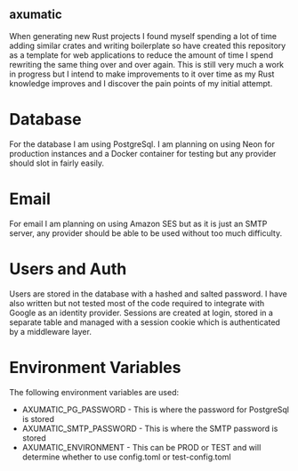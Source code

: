 ## axumatic
When generating new Rust projects I found myself spending a lot of
time adding similar crates and writing boilerplate so have created this repository as
a template for web applications to reduce the amount of time I spend rewriting the same thing
over and over again. This is still very much a work in progress but I intend to
make improvements to it over time as my Rust knowledge improves and I discover the pain points of my initial attempt.


# Database
For the database I am using PostgreSql. I am planning on using Neon for production instances and a Docker container for testing but any provider should slot in fairly easily.


# Email
For email I am planning on using Amazon SES but as it is just an SMTP server, any provider should be able to be used without too much difficulty.


# Users and Auth
Users are stored in the database with a hashed and salted password. I have also written but not tested most of the code required to integrate with Google as an identity provider. Sessions are created at login, stored in a separate table and managed with a session cookie which is authenticated by a middleware layer.

# Environment Variables
The following environment variables are used:
- AXUMATIC_PG_PASSWORD - This is where the password for PostgreSql is stored
- AXUMATIC_SMTP_PASSWORD - This is where the SMTP password is stored
- AXUMATIC_ENVIRONMENT - This can be PROD or TEST and will determine whether to use config.toml or test-config.toml

